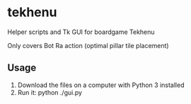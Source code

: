 # tekhenu
Helper scripts and Tk GUI for boardgame Tekhenu

Only covers Bot Ra action (optimal pillar tile placement)

## Usage
1. Download the files on a computer with Python 3 installed
2. Run it: python ./gui.py
